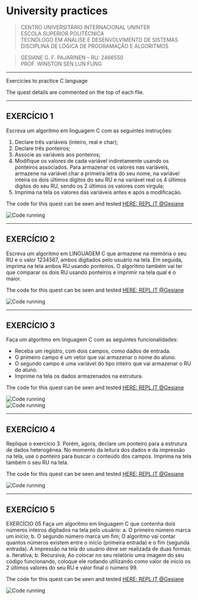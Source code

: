 # University practices

>CENTRO UNIVERSITÁRIO INTERNACIONAL UNINTER   
>ESCOLA SUPERIOR POLITÉCNICA   
>TECNÓLOGO EM ANÁLISE E DESENVOLVIMENTO DE SISTEMAS   
>DISCIPLINA DE LÓGICA DE PROGRAMAÇÃO E ALGORITMOS
  
  >GESIANE G. F. PAJARINEN – RU: 2466550   
  >PROF. WINSTON SEN LUN FUNG 

  ***


Exercicies to practice C language

The quest details are commented on the top of each file.

***
## EXERCÍCIO 1   

Escreva um algoritmo em linguagem C com as seguintes instruções:
1. Declare três variáveis (inteiro, real e char);
2. Declare três ponteiros;
3. Associe as variáveis aos ponteiros;
4. Modifique os valores de cada variável indiretamente  usando os ponteiros associados. 
   Para armazenar os valores nas variáveis, armazene na variável char a primeira letra do seu nome, 
   na variável inteira os dois últimos dígitos do seu RU e na variável real os 4 últimos dígitos do seu RU, 
   sendo os 2 últimos os valores com virgula;
5. Imprima na tela os valores das variáveis antes e após a modificação.

The code for this quest can be seen and tested [HERE: REPL.IT @Gesiane](https://repl.it/@Gesiane/exer-1#main.c)   

![Code running](https://github.com/GePajarinen/C-Language-practices/blob/master/Trabalho%20n1/images/company-research.png?raw=true)


***
## EXERCÍCIO 2   

Escreva um algoritmo em LINGUAGEM C que armazene na memória o seu RU e o
valor 1234567, ambos digitados pelo usuário na tela.
Em seguida, imprima na tela ambos RU usando ponteiros. 
O algoritmo também vai ter que comparar os dois RU usando ponteiros e imprimir na tela qual é o maior.

The code for this quest can be seen and tested [HERE: REPL.IT @Gesiane](https://repl.it/@Gesiane/exer-2#main.c)   

![Code running](https://github.com/GePajarinen/C-Language-practices/blob/master/Trabalho%20n1/images/electric-company.png?raw=true)   

***
## EXERCÍCIO 3   

Faça um algoritmo em linguagem C com as seguintes funcionalidades:
- Receba um registro, com dois campos, como dados de entrada.
- O primeiro campo é um vetor que vai armazenar o nome do aluno.
- O segundo campo é uma variável do tipo inteiro que vai armazenar o RU do aluno.
- Imprime na tela os dados armazenados na estrutura.

The code for this quest can be seen and tested [HERE: REPL.IT @Gesiane](https://repl.it/@Gesiane/exer-3#main.c)   

![Code running](https://github.com/GePajarinen/C-Language-practices/blob/master/Trabalho%20n1/images/magic-squarteFalse.png?raw=true)  
![Code running](https://github.com/GePajarinen/C-Language-practices/blob/master/Trabalho%20n1/images/magic-squarteTrue.png?raw=true)

***
## EXERCÍCIO 4   

Replique o exercício 3. Porém, agora, declare um ponteiro para a estrutura de dados heterogênea. 
No momento da leitura dos dados e da impressão na tela, use o ponteiro para buscar o conteúdo dos campos. 
Imprima na tela também o seu RU na tela.

The code for this quest can be seen and tested [HERE: REPL.IT @Gesiane](https://repl.it/@Gesiane/exer-4#main.c)   

![Code running](https://github.com/GePajarinen/C-Language-practices/blob/master/Trabalho%20n1/images/mixing_string.png?raw=true) 

***
## EXERCÍCIO 5    

EXERCÍCIO 05
Faça um algoritmo em linguagem C que contenha dois números inteiros digitados na tela pelo usuário:
a. O primeiro número marca um início;
b. O segundo número marca um fim;
O algoritmo vai contar quantos números existem entre o início (primeira entrada) e o fim (segunda entrada). 
A impressão na tela do usuário deve ser realizada de duas formas:
a. Iterativa;
b. Recursiva;
Ao colocar no seu relatório uma imagem do seu código funcionando, coloque ele
  rodando utilizando como valor de inicio os 2 últimos valores do seu RU e valor final
  o número 99.

The code for this quest can be seen and tested [HERE: REPL.IT @Gesiane](https://repl.it/@Gesiane/exer-5)   

![Code running](https://github.com/GePajarinen/C-Language-practices/blob/master/Trabalho%20n1/images/mixing_string.png?raw=true)


